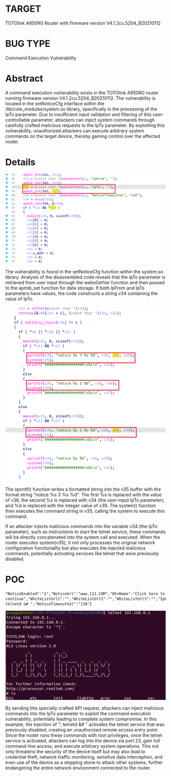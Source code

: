 # TARGET

TOTOlink A950RG Router with firmware version V4.1.2cu.5204_B20210112

# BUG TYPE
Command Execution Vulnerability

# Abstract
A command execution vulnerability exists in the TOTOlink A950RG router running firmware version V4.1.2cu.5204_B20210112. The vulnerability is located in the setNoticeCfg interface within the /lib/cste_modules/system.so library, specifically in the processing of the IpTo parameter. Due to insufficient input validation and filtering of this user-controllable parameter, attackers can inject system commands through carefully crafted malicious requests to the IpTo parameter. By exploiting this vulnerability, unauthorized attackers can execute arbitrary system commands on the target device, thereby gaining control over the affected router.

# Details

![Snipaste_2025-04-06_02-52-36](figures/Snipaste_2025-04-06_02-52-36.png)

The vulnerability is found in the setNoticeCfg function within the system.so library. Analysis of the disassembled code reveals that the IpTo parameter is retrieved from user input through the websGetVar function and then passed to the apmib_set function for data storage. If both IpFrom and IpTo parameters have values, the code constructs a string v34 containing the value of IpTo.

![Snipaste_2025-04-06_15-08-46](figures/Snipaste_2025-04-06_15-08-46.png)

The sprintf() function writes a formatted string into the v35 buffer with the format string "notice %s 3 %s %d". The first %s is replaced with the value of v36, the second %s is replaced with v34 (the user-input IpTo parameter), and %d is replaced with the integer value of v39. The system() function then executes the command string in v35, calling the system to execute this command.

If an attacker injects malicious commands into the variable v34 (the IpTo parameter), such as instructions to start the telnet service, these commands will be directly concatenated into the system call and executed. When the router executes system(v35), it not only processes the original network configuration functionality but also executes the injected malicious commands, potentially activating services like telnet that were previously disabled.

# POC
```
"NoticeEnabled":"1","NoticeUrl":"www.111.COM","BtnName":"Click here to continue","WhiteListUrl1":"","WhiteListUrl2":"","WhiteListUrl3":"","IpFrom":"2","IpTo":"; telnetd &# ","NoticeTimeoutVal":"120"}
```

![Snipaste_2025-04-06_02-45-09](figures/Snipaste_2025-04-06_02-45-09.png)

By sending this specially crafted API request, attackers can inject malicious commands into the IpTo parameter to exploit the command execution vulnerability, potentially leading to complete system compromise. In this example, the injection of "; telnetd &# " activates the telnet service that was previously disabled, creating an unauthorized remote access entry point. Since the router runs these commands with root privileges, once the telnet service is activated, attackers can log into the device via port 23, gain full command-line access, and execute arbitrary system operations. This not only threatens the security of the device itself but may also lead to credential theft, network traffic monitoring, sensitive data interception, and even use of the device as a stepping stone to attack other systems, further endangering the entire network environment connected to the router.